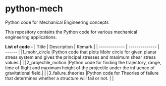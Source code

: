 # python-mech

Python code for Mechanical Engineering concepts

This repository contains the Python code for various mechanical engineering applications.

**List of code -**
| Title         | Description    | Remark |
| ------------- | -------------- | ------ |
|1_mohr_circle |Python code that plots Mohr circle for given planar stress system and gives the principal stresses and maximum shear stress values.|        |
|2_projectile_motion |Python code for finding the trajectory, range, time of flight and maximum height of the projectile under the influence of gravitational field.|        |
|3_failure_theories |Python code for Theories of failure that determines whether a structure will fail or not. |        |

